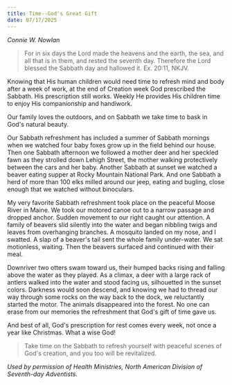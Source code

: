 ```yaml
---
title: Time--God's Great Gift
date: 07/17/2025
---
```


_Connie W. Nowlan_

> <p></p>
> For in six days the Lord made the heavens and the earth, the sea, and all that is in them, and rested the seventh day. Therefore the Lord blessed the Sabbath day and hallowed it. Ex. 20:11, NKJV.

Knowing that His human children would need time to refresh mind and body after a week of work, at the end of Creation week God prescribed the Sabbath. His prescription still works. Weekly He provides His children time to enjoy His companionship and handiwork.

Our family loves the outdoors, and on Sabbath we take time to bask in God's natural beauty.

Our Sabbath refreshment has included a summer of Sabbath mornings when we watched four baby foxes grow up in the field behind our house. Then one Sabbath afternoon we followed a mother deer and her speckled fawn as they strolled down Lehigh Street, the mother walking protectively between the cars and her baby. Another Sabbath at sunset we watched a beaver eating supper at Rocky Mountain National Park. And one Sabbath a herd of more than 100 elks milled around our jeep, eating and bugling, close enough that we watched without binoculars.

My very favorite Sabbath refreshment took place on the peaceful Moose River in Maine. We took our motored canoe out to a narrow passage and dropped anchor. Sudden movement to our right caught our attention. A family of beavers slid silently into the water and began nibbling twigs and leaves from overhanging branches. A mosquito landed on my nose, and I swatted. A slap of a beaver's tail sent the whole family under-water. We sat motionless, waiting. Then the beavers surfaced and continued with their meal.

Downriver two otters swam toward us, their humped backs rising and falling above the water as they played. As a climax, a deer with a large rack of antlers walked into the water and stood facing us, silhouetted in the sunset colors. Darkness would soon descend, and knowing we had to thread our way through some rocks on the way back to the dock, we reluctantly started the motor. The animals disappeared into the forest. No one can erase from our memories the refreshment that God's gift of time gave us.

And best of all, God's prescription for rest comes every week, not once a year like Christmas. What a wise God!

> <callout></callout>
> Take time on the Sabbath to refresh yourself with peaceful scenes of God's creation, and you too will be revitalized.

_Used by permission of Health Ministries, North American Division of Seventh-day Adventists._